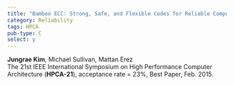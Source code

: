 ```yaml
---
title: "Bamboo ECC: Strong, Safe, and Flexible Codes for Reliable Computer Memory"
category: Reliability
tags: HPCA
pub-type: C
select: y
---
```


**Jungrae Kim**, Michael Sullivan, Mattan Erez<br>
The 21st IEEE International Symposium on High Performance Computer Architecture (**HPCA-21**), acceptance rate = 23%, Best Paper, Feb. 2015.

